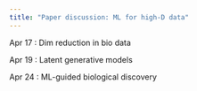 ```yaml
---
title: "Paper discussion: ML for high-D data"
---
```


Apr 17
: Dim reduction in bio data

Apr 19
: Latent generative models

Apr 24
: ML-guided biological discovery